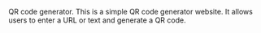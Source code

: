 QR code generator. 
This is a simple QR code generator website. It allows users to enter a URL or text and generate a QR code.
